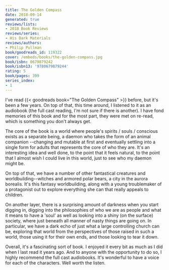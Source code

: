 ```yaml
---
title: The Golden Compass
date: 2018-09-14
generated: true
reviews/lists:
- 2018 Book Reviews
reviews/series:
- His Dark Materials
reviews/authors:
- Philip Pullman
book/goodreads_id: 119322
cover: /embeds/books/the-golden-compass.jpg
book/isbn: 0679879242
book/isbn13: '9780679879244'
rating: 5
book/pages: 399
series_index:
- 1
---
```

I've read {{< goodreads book="The Golden Compass" >}} before, but it's been a few years. On top of that, this time around, I listened to it as an audiobook (the full cast reading, I'm not sure if there is another). I have fond memories of this book and for the most part, they were met on re-read, which is something you don't always get.  

The core of the book is a world where people's spirits / souls / conscious exists as a separate being, a daemon who takes the form of an animal companion --changing and mutable at first and eventually settling into a single form for adults that represents the core of who they are. It's an interesting idea and well done, to the point that it feels natural, to the point that I almost wish I could live in this world, just to see who my daemon might be.  

<!--more-->

On top of that, we have a number of other fantastical creatures and worldbuilding--witches and armored polar bears, a city in the aurora borealis. It's this fantasy worldbuilding, along with a young troublemaker of a protagonist out to explore everything she can that really appeals to children.  

On another layer, there is a surprising amount of darkness when you start digging in, digging into the philosophies of who we are as people and what it means to have a 'soul' as well as looking into a shiny (on the surface) society, where just beneath all manner of nasty things are going on. In particular, we have a dark echo of just what a large controlling church can be, exploring that world from the perspectives of those raised in such a world, those using it for their own ends, and those looking to tear it down.  

Overall, it's a fascinating sort of book. I enjoyed it every bit as much as I did when I last read it years ago. And to anyone with the opportunity to do so, I highly recommend the full cast audiobooks. It's wonderful to have a voice for each of the characters. Well worth the listen.